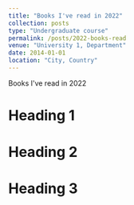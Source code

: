 ```yaml
---
title: "Books I've read in 2022"
collection: posts
type: "Undergraduate course"
permalink: /posts/2022-books-read
venue: "University 1, Department"
date: 2014-01-01
location: "City, Country"
---
```


Books I've read in 2022

Heading 1
======

Heading 2
======

Heading 3
======